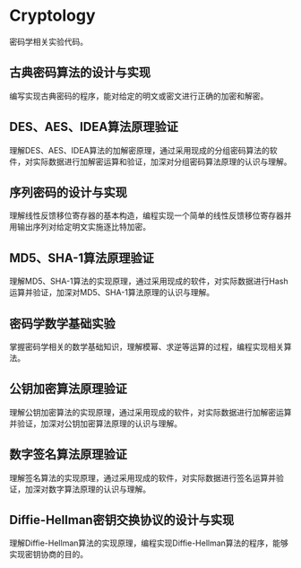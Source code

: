 # Cryptology
密码学相关实验代码。

## 古典密码算法的设计与实现
编写实现古典密码的程序，能对给定的明文或密文进行正确的加密和解密。

## DES、AES、IDEA算法原理验证
理解DES、AES、IDEA算法的加解密原理，通过采用现成的分组密码算法的软件，对实际数据进行加解密运算和验证，加深对分组密码算法原理的认识与理解。

## 序列密码的设计与实现
理解线性反馈移位寄存器的基本构造，编程实现一个简单的线性反馈移位寄存器并用输出序列对给定明文实施逐比特加密。

## MD5、SHA-1算法原理验证
理解MD5、SHA-1算法的实现原理，通过采用现成的软件，对实际数据进行Hash运算并验证，加深对MD5、SHA-1算法原理的认识与理解。

## 密码学数学基础实验
掌握密码学相关的数学基础知识，理解模幂、求逆等运算的过程，编程实现相关算法。

## 公钥加密算法原理验证
理解公钥加密算法的实现原理，通过采用现成的软件，对实际数据进行加解密运算并验证，加深对公钥加密算法原理的认识与理解。

## 数字签名算法原理验证
理解签名算法的实现原理，通过采用现成的软件，对实际数据进行签名运算并验证，加深对数字算法原理的认识与理解。

## Diffie-Hellman密钥交换协议的设计与实现
理解Diffie-Hellman算法的实现原理，编程实现Diffie-Hellman算法的程序，能够实现密钥协商的目的。
